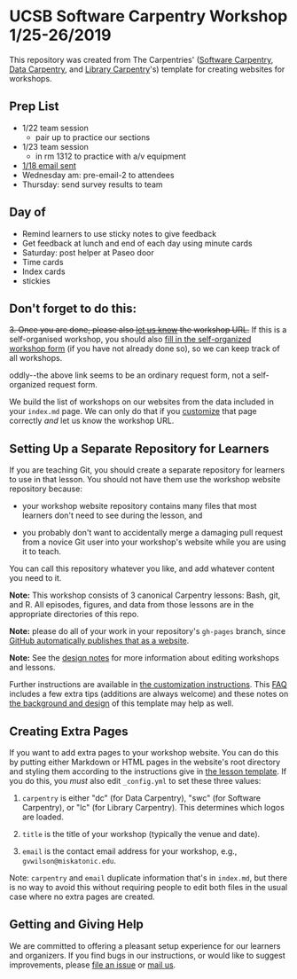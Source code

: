 # UCSB Software Carpentry Workshop 1/25-26/2019

This repository was created from The Carpentries' ([Software Carpentry][swc-site], [Data Carpentry][dc-site], and [Library Carpentry][lc-site]'s)
template for creating websites for workshops.

## Prep List ##
  - 1/22 team session
    - pair up to practice our sections
  - 1/23 team session
    - in rm 1312 to practice with a/v equipment
  - [1/18 email sent](pre-email-1.md)
  - Wednesday am: pre-email-2 to attendees
  - Thursday: send survey results to team

## Day of ##
 - Remind learners to use sticky notes to give feedback
 - Get feedback at lunch and end of each day using minute cards
 - Saturday: post helper at Paseo door
 - Time cards
 - Index cards
 - stickies


## Don't forget to do this:
~~3.  Once you are done, please also [let us know][email] the workshop URL.~~ 
If this is a self-organised workshop, you should also [fill in the self-organized workshop form][self-organized-workshop-form] (if you have not already done so), so we can keep track of all workshops. 

oddly--the above link seems to be an ordinary request form, not a self-organized request form.

We build the list of workshops on our websites from the data included in your `index.md` page. We can only do that if you [customize][customization] that page correctly *and* let us know the workshop URL.

## Setting Up a Separate Repository for Learners

If you are teaching Git,
you should create a separate repository for learners to use in that lesson.
You should not have them use the workshop website repository because:

*   your workshop website repository contains many files
    that most learners don't need to see during the lesson,
    and

*   you probably don't want to accidentally merge
    a damaging pull request from a novice Git user
    into your workshop's website while you are using it to teach.

You can call this repository whatever you like,
and add whatever content you need to it.


**Note:**
This workshop consists of 3 canonical Carpentry lessons:  Bash, git, and R.  All episodes, figures, and data from those lessons are in the appropriate directories of this repo.

**Note:**
please do all of your work in your repository's `gh-pages` branch,
since [GitHub automatically publishes that as a website][github-project-pages].

**Note:**
See the [design notes][design] for more information about editing workshops and lessons.

Further instructions are available in [the customization instructions][customization].
This [FAQ][faq] includes a few extra tips (additions are always welcome)
and these notes on [the background and design][design] of this template may help as well.

## Creating Extra Pages

If you want to add extra pages to your workshop website.
You can do this by putting either Markdown or HTML pages in the website's root directory
and styling them according to the instructions give in
[the lesson template][lesson-example].
If you do this,
you *must* also edit `_config.yml` to set these three values:

1.  `carpentry` is either "dc" (for Data Carpentry), "swc" (for Software Carpentry),
    or "lc" (for Library Carpentry). This determines which logos are loaded.

2.  `title` is the title of your workshop (typically the venue and date).

3.  `email` is the contact email address for your workshop,
    e.g., `gvwilson@miskatonic.edu`.

Note: `carpentry` and `email` duplicate information that's in `index.md`,
but there is no way to avoid this
without requiring people to edit both files in the usual case
where no extra pages are created.



## Getting and Giving Help

We are committed to offering a pleasant setup experience for our learners and organizers.
If you find bugs in our instructions,
or would like to suggest improvements,
please [file an issue][issues]
or [mail us][email].

[email]: mailto:team@carpentries.org
[customization]: https://carpentries.github.io/workshop-template/customization/
[dc-site]: http://datacarpentry.org
[design]: https://carpentries.github.io/workshop-template/design/
[faq]: https://carpentries.github.io/workshop-template/faq/
[github-project-pages]: https://help.github.com/articles/creating-project-pages-manually/
[importer]: https://github.com/new/import
[issues]: https://github.com/carpentries/workshop-template/issues
[jekyll-windows]: http://jekyll-windows.juthilo.com/
[jekyll]: https://jekyllrb.com/
[lesson-example]: https://carpentries.github.io/lesson-example/
[pyyaml]: https://pypi.python.org/pypi/PyYAML
[ruby-install-guide]: https://www.ruby-lang.org/en/downloads/
[ruby-installer]: http://rubyinstaller.org/
[rubygems]: https://rubygems.org/pages/download/
[self-organized-workshop-form]: https://amy.software-carpentry.org/workshops/submit/
[swc-site]: http://software-carpentry.org
[lc-site]: https://librarycarpentry.org
